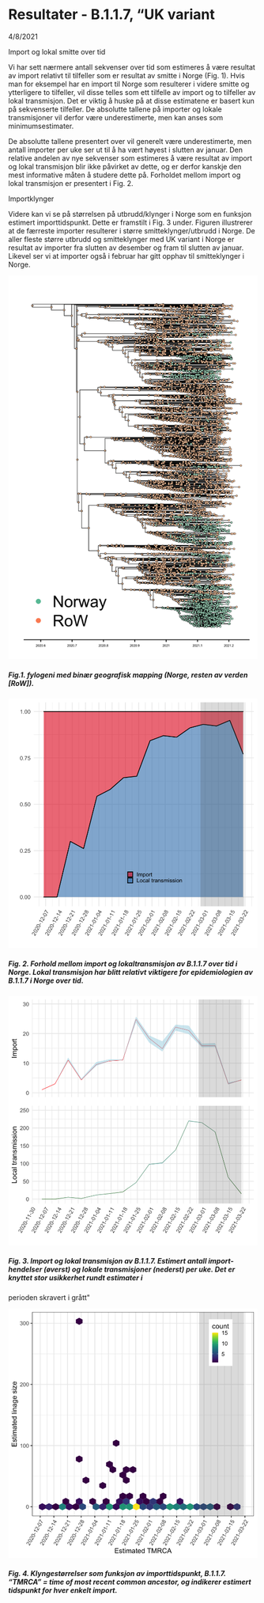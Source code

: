 Resultater - B.1.1.7, “UK variant
================
4/8/2021

Import og lokal smitte over tid

Vi har sett nærmere antall sekvenser over tid som estimeres å være
resultat av import relativt til tilfeller som er resultat av smitte i
Norge (Fig. 1). Hvis man for eksempel har en import til Norge som
resulterer i videre smitte og ytterligere to tilfeller, vil disse telles
som ett tilfelle av import og to tilfeller av lokal transmisjon. Det er
viktig å huske på at disse estimatene er basert kun på sekvenserte
tilfeller. De absolutte tallene på importer og lokale transmisjoner vil
derfor være underestimerte, men kan anses som minimumsestimater.

De absolutte tallene presentert over vil generelt være underestimerte,
men antall importer per uke ser ut til å ha vært høyest i slutten av
januar. Den relative andelen av nye sekvenser som estimeres å være
resultat av import og lokal transmisjon blir ikke påvirket av dette, og
er derfor kanskje den mest informative måten å studere dette på.
Forholdet mellom import og lokal transmisjon er presentert i Fig. 2.

Importklynger

Videre kan vi se på størrelsen på utbrudd/klynger i Norge som en
funksjon estimert importtidspunkt. Dette er framstilt i Fig. 3 under.
Figuren illustrerer at de færreste importer resulterer i større
smitteklynger/utbrudd i Norge. De aller fleste større utbrudd og
smitteklynger med UK variant i Norge er resultat av importer fra slutten
av desember og fram til slutten av januar. Likevel ser vi at importer
også i februar har gitt opphav til smitteklynger i Norge.

![Test](UK_results_files/figure-gfm/unnamed-chunk-1-1.png)

##### Fig.1. fylogeni med binær geografisk mapping (Norge, resten av verden \[RoW\]).

![](UK_results_files/figure-gfm/unnamed-chunk-4-1.png)<!-- -->

##### Fig. 2. Forhold mellom import og lokaltransmisjon av B.1.1.7 over tid i Norge. Lokal transmisjon har blitt relativt viktigere for epidemiologien av B.1.1.7 i Norge over tid.

![](UK_results_files/figure-gfm/unnamed-chunk-6-1.png)<!-- -->

##### Fig. 3. Import og lokal transmisjon av B.1.1.7. Estimert antall import-hendelser (øverst) og lokale transmisjoner (nederst) per uke. Det er knyttet stor usikkerhet rundt estimater i

perioden skravert i grått"

![](UK_results_files/figure-gfm/unnamed-chunk-7-1.png)<!-- -->

##### Fig. 4. Klyngestørrelser som funksjon av importtidspunkt, B.1.1.7. “TMRCA” = time of most recent common ancestor, og indikerer estimert tidspunkt for hver enkelt import.
